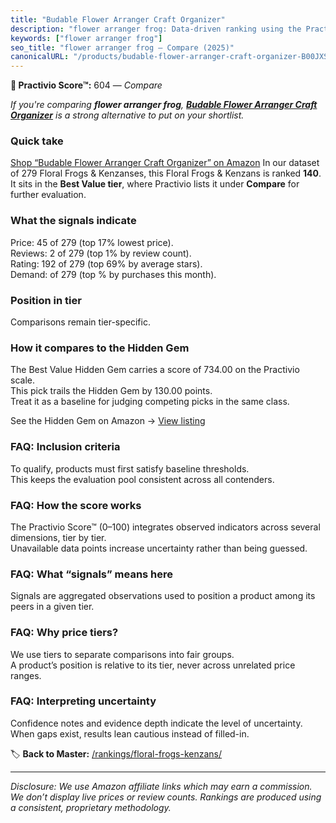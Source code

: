 ```yaml
---
title: "Budable Flower Arranger Craft Organizer"
description: "flower arranger frog: Data-driven ranking using the Practivio Score™. Positioned by quality, value, demand, findability, momentum."
keywords: ["flower arranger frog"]
seo_title: "flower arranger frog — Compare (2025)"
canonicalURL: "/products/budable-flower-arranger-craft-organizer-B00JXS4AWE/"
---
```


**🛒 Practivio Score™:** 604 — _Compare_


*If you're comparing **flower arranger frog**, **[Budable Flower Arranger Craft Organizer](https://www.amazon.com/dp/B00JXS4AWE?tag=practivio-20)** is a strong alternative to put on your shortlist.*
### Quick take
[Shop “Budable Flower Arranger Craft Organizer” on Amazon](https://www.amazon.com/dp/B00JXS4AWE?tag=practivio-20)
In our dataset of 279 Floral Frogs & Kenzanses, this Floral Frogs & Kenzans is ranked **140**.  
It sits in the **Best Value tier**, where Practivio lists it under **Compare** for further evaluation.

### What the signals indicate
Price: 45 of 279 (top 17% lowest price).  
Reviews: 2 of 279 (top 1% by review count).  
Rating: 192 of 279 (top 69% by average stars).  
Demand:  of 279 (top % by purchases this month).

### Position in tier
Comparisons remain tier-specific.

### How it compares to the Hidden Gem
The Best Value Hidden Gem carries a score of 734.00 on the Practivio scale.  
This pick trails the Hidden Gem by 130.00 points.  
Treat it as a baseline for judging competing picks in the same class.  

See the Hidden Gem on Amazon → [View listing](https://www.amazon.com/dp/B079NXG2X3?tag=practivio-20)

### FAQ: Inclusion criteria
To qualify, products must first satisfy baseline thresholds.  
This keeps the evaluation pool consistent across all contenders.

### FAQ: How the score works
The Practivio Score™ (0–100) integrates observed indicators across several dimensions, tier by tier.  
Unavailable data points increase uncertainty rather than being guessed.

### FAQ: What “signals” means here
Signals are aggregated observations used to position a product among its peers in a given tier.

### FAQ: Why price tiers?
We use tiers to separate comparisons into fair groups.  
A product’s position is relative to its tier, never across unrelated price ranges.

### FAQ: Interpreting uncertainty
Confidence notes and evidence depth indicate the level of uncertainty.  
When gaps exist, results lean cautious instead of filled-in.

<!-- Missing template for Compare/CompareWithinPriceClass -->


🏷️ **Back to Master:** [/rankings/floral-frogs-kenzans/](/rankings/floral-frogs-kenzans/)

---
_Disclosure: We use Amazon affiliate links which may earn a commission. We don’t display live prices or review counts. Rankings are produced using a consistent, proprietary methodology._
